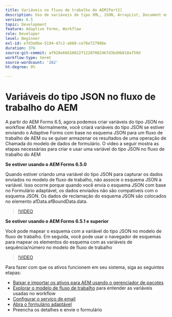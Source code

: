 ```yaml
---
title: Variáveis no fluxo de trabalho do AEM[Part2]
description: Uso de variáveis do tipo XML, JSON, ArrayList, Document em um workflow AEM
version: 6.5
topic: Development
feature: Adaptive Forms, Workflow
role: Developer
level: Beginner
exl-id: e7d3e0be-5194-47c2-a668-ce78e727986e
duration: 376
source-git-commit: af928e60410022f12207082467d3bd9b818af59d
workflow-type: tm+mt
source-wordcount: '262'
ht-degree: 0%

---
```


# Variáveis do tipo JSON no fluxo de trabalho do AEM

A partir do AEM Forms 6.5, agora podemos criar variáveis do tipo JSON no workflow AEM. Normalmente, você criará variáveis do tipo JSON se estiver enviando o Adaptive Forms com base no esquema JSON para um fluxo de trabalho de AEM ou se quiser armazenar os resultados de uma operação de Chamada do modelo de dados de formulário. O vídeo a seguir mostra as etapas necessárias para criar e usar uma variável do tipo JSON no fluxo de trabalho do AEM

**Se estiver usando o AEM Forms 6.5.0**

Quando estiver criando uma variável do tipo JSON para capturar os dados enviados no modelo de fluxo de trabalho, não associe o esquema JSON à variável. Isso ocorre porque quando você envia o esquema JSON com base no Formulário adaptável, os dados enviados não são compatíveis com o esquema JSON. Os dados de reclamação do esquema JSON são colocados no elemento afData.afBoundData.data.

>[!VIDEO](https://video.tv.adobe.com/v/26444?quality=12&learn=on)


**Se estiver usando o AEM Forms 6.5.1 e superior**

Você pode mapear o esquema com a variável do tipo JSON no modelo de fluxo de trabalho. Em seguida, você pode usar o navegador de esquemas para mapear os elementos do esquema com as variáveis de sequência/número no modelo de fluxo de trabalho

>[!VIDEO](https://video.tv.adobe.com/v/28097?quality=12&learn=on)

Para fazer com que os ativos funcionem em seu sistema, siga as seguintes etapas:

* [Baixar e importar os ativos para AEM usando o gerenciador de pacotes](assets/jsonandstringvariable.zip)
* [Explorar o modelo de fluxo de trabalho](http://localhost:4502/editor.html/conf/global/settings/workflow/models/jsonvariable.html) para entender as variáveis usadas no workflow
* [Configurar o serviço de email](https://helpx.adobe.com/experience-manager/6-5/sites/administering/using/notification.html#ConfiguringtheMailService)
* [Abra o formulário adaptável](http://localhost:4502/content/dam/formsanddocuments/afbasedonjson/jcr:content?wcmmode=disabled)
* Preencha os detalhes e envie o formulário

